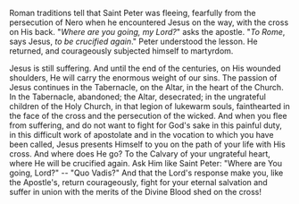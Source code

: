 Roman traditions tell that Saint Peter was fleeing, fearfully from the persecution of Nero when he encountered Jesus on the way, with the cross on His back. "*Where are you going, my Lord?*" asks the apostle. "*To Rome*, says Jesus, *to be crucified again*." Peter understood the lesson. He returned, and courageously subjected himself to martyrdom. 

Jesus is still suffering. And until the end of the centuries, on His wounded shoulders, He will carry the enormous weight of our sins. The passion of Jesus continues in the Tabernacle, on the Altar, in the heart of the Church. In the Tabernacle, abandoned; the Altar, desecrated; in the ungrateful children of the Holy Church, in that legion of lukewarm souls, fainthearted in the face of the cross and the persecution of the wicked. And when you flee from suffering, and do not want to fight for God's sake in this painful duty, in this difficult work of apostolate and in the vocation to which you have been called, Jesus presents Himself to you on the path of your life with His cross. And where does He go? To the Calvary of your ungrateful heart, where He will be crucified again. Ask Him like Saint Peter: "Where are You going, Lord?" -- "Quo Vadis?" And that the Lord's response make you, like the Apostle's, return courageously, fight for your eternal salvation and suffer in union with the merits of the Divine Blood shed on the cross!
